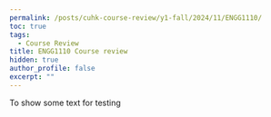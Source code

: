 ```yaml
---
permalink: /posts/cuhk-course-review/y1-fall/2024/11/ENGG1110/
toc: true
tags:
  - Course Review
title: ENGG1110 Course review
hidden: true
author_profile: false
excerpt: ""
---
```



To show some text for testing